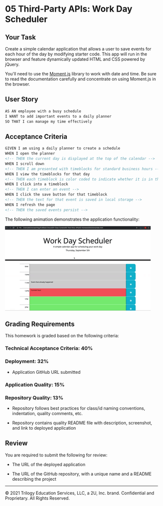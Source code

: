 # 05 Third-Party APIs: Work Day Scheduler

## Your Task

Create a simple calendar application that allows a user to save events for each hour of the day by modifying starter code. This app will run in the browser and feature dynamically updated HTML and CSS powered by jQuery.

You'll need to use the [Moment.js](https://momentjs.com/) library to work with date and time. Be sure to read the documentation carefully and concentrate on using Moment.js in the browser.

## User Story

```md
AS AN employee with a busy schedule
I WANT to add important events to a daily planner
SO THAT I can manage my time effectively
```

## Acceptance Criteria

```md
GIVEN I am using a daily planner to create a schedule
WHEN I open the planner
<!-- THEN the current day is displayed at the top of the calendar -->
WHEN I scroll down
<!-- THEN I am presented with timeblocks for standard business hours -->
WHEN I view the timeblocks for that day
<!-- THEN each timeblock is color coded to indicate whether it is in the past, present, or future -->
WHEN I click into a timeblock
<!-- THEN I can enter an event -->
WHEN I click the save button for that timeblock
<!-- THEN the text for that event is saved in local storage -->
WHEN I refresh the page
<!-- THEN the saved events persist -->
```

The following animation demonstrates the application functionality:

![A user clicks on slots on the color-coded calendar and edits the events.](./Assets/05-third-party-apis-homework-demo.gif)


## Grading Requirements

This homework is graded based on the following criteria: 

### Technical Acceptance Criteria: 40%

<!-- * Satisfies all of the above acceptance criteria plus the following: -->

  <!-- * Uses a date utility library to work with date and time -->

### Deployment: 32%

<!-- * Application deployed at live URL -->

<!-- * Application loads with no errors -->

* Application GitHub URL submitted

<!-- * GitHub repo contains application code -->

### Application Quality: 15%

<!-- * Application user experience is intuitive and easy to navigate -->

<!-- * Application user interface style is clean and polished -->

<!-- * Application resembles the mock-up functionality provided in the homework instructions -->

### Repository Quality: 13%

<!-- * Repository has a unique name -->

<!-- * Repository follows best practices for file structure and naming conventions -->

* Repository follows best practices for class/id naming conventions, indentation, quality comments, etc.

<!-- * Repository contains multiple descriptive commit messages -->

* Repository contains quality README file with description, screenshot, and link to deployed application

## Review

You are required to submit the following for review:

* The URL of the deployed application

* The URL of the GitHub repository, with a unique name and a README describing the project

- - -
© 2021 Trilogy Education Services, LLC, a 2U, Inc. brand. Confidential and Proprietary. All Rights Reserved.
